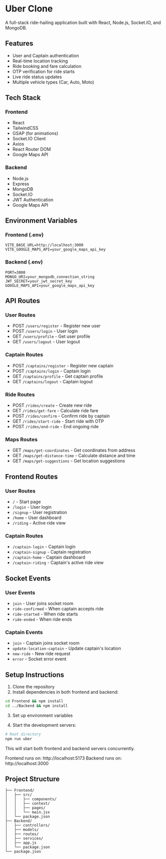 # Uber Clone

A full-stack ride-hailing application built with React, Node.js, Socket.IO, and MongoDB.

## Features

- User and Captain authentication
- Real-time location tracking
- Ride booking and fare calculation
- OTP verification for ride starts
- Live ride status updates
- Multiple vehicle types (Car, Auto, Moto)

## Tech Stack

### Frontend
- React
- TailwindCSS
- GSAP (for animations)
- Socket.IO Client
- Axios
- React Router DOM
- Google Maps API

### Backend
- Node.js
- Express
- MongoDB
- Socket.IO
- JWT Authentication
- Google Maps API

## Environment Variables

### Frontend (.env)
```
VITE_BASE_URL=http://localhost:3000
VITE_GOOGLE_MAPS_API=your_google_maps_api_key
```

### Backend (.env)
```
PORT=3000
MONGO_URI=your_mongodb_connection_string
JWT_SECRET=your_jwt_secret_key
GOOGLE_MAPS_API=your_google_maps_api_key
```

## API Routes

### User Routes
- POST `/users/register` - Register new user
- POST `/users/login` - User login
- GET `/users/profile` - Get user profile
- GET `/users/logout` - User logout

### Captain Routes
- POST `/captains/register` - Register new captain
- POST `/captains/login` - Captain login
- GET `/captains/profile` - Get captain profile
- GET `/captains/logout` - Captain logout

### Ride Routes
- POST `/rides/create` - Create new ride
- GET `/rides/get-fare` - Calculate ride fare
- POST `/rides/confirm` - Confirm ride by captain
- GET `/rides/start-ride` - Start ride with OTP
- POST `/rides/end-ride` - End ongoing ride

### Maps Routes
- GET `/maps/get-coordinates` - Get coordinates from address
- GET `/maps/get-distance-time` - Calculate distance and time
- GET `/maps/get-suggestions` - Get location suggestions

## Frontend Routes

### User Routes
- `/` - Start page
- `/login` - User login
- `/signup` - User registration
- `/home` - User dashboard
- `/riding` - Active ride view

### Captain Routes
- `/captain-login` - Captain login
- `/captain-signup` - Captain registration
- `/captain-home` - Captain dashboard
- `/captain-riding` - Captain's active ride view

## Socket Events

### User Events
- `join` - User joins socket room
- `ride-confirmed` - When captain accepts ride
- `ride-started` - When ride starts
- `ride-ended` - When ride ends

### Captain Events
- `join` - Captain joins socket room
- `update-location-captain` - Update captain's location
- `new-ride` - New ride request
- `error` - Socket error event

## Setup Instructions

1. Clone the repository
2. Install dependencies in both frontend and backend:
```bash
cd Frontend && npm install
cd ../Backend && npm install
```

3. Set up environment variables

4. Start the development servers:
```bash
# Root directory
npm run uber
```

This will start both frontend and backend servers concurrently.

Frontend runs on: http://localhost:5173
Backend runs on: http://localhost:3000

## Project Structure

```
├── Frontend/
│   ├── src/
│   │   ├── components/
│   │   ├── context/
│   │   ├── pages/
│   │   └── main.jsx
│   └── package.json
├── Backend/
│   ├── controllers/
│   ├── models/
│   ├── routes/
│   ├── services/
│   ├── app.js
│   └── package.json
└── package.json
```

